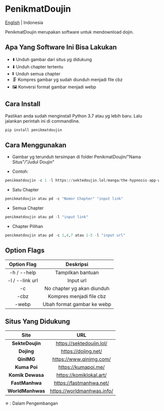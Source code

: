 # PenikmatDoujin

[English](README.MD) | Indonesia

PenikmatDoujin merupakan software untuk mendownload dojin.

## Apa Yang Software Ini Bisa Lakukan

- ⬇️ Unduh gambar dari situs yg didukung
- ⬇️ Unduh chapter tertentu
- ⏬ Unduh semua chapter
- 🗜️ Kompres gambar yg sudah diunduh menjadi file cbz
- 🖼️ Konversi format gambar menjadi webp

## Cara Install

Pastikan anda sudah menginstall Python 3.7 atau yg lebih baru.
Lalu jalankan perintah ini di commandline.

```python
pip install penikmatdoujin
```

## Cara Menggunakan

- Gambar yg terunduh tersimpan di folder PenikmatDoujin/"Nama Situs"/"Judul Doujin"

- Contoh:

```python
penikmatdoujin -c 1 -l https://sektedoujin.lol/manga/the-hypnosis-app-was-fake/
```

- Satu Chapter

```python
penikmatdoujin atau pd -c "Nomor Chapter" "input link"
```

- Semua Chapter

```python
penikmatdoujin atau pd -l "input link"
```

- Chapter Pilihan

```python
penikmatdoujin atau pd -c 1,4,7 atau 1-5 -l "input url"
```

## Option Flags

| Option Flag | Deskripsi |
| :-: | :-: |
| -h / --help | Tampilkan bantuan |
| -l / --link url | Input url |
| -c | No chapter yg akan diunduh |
| -cbz | Kompres menjadi file cbz |
| -webp | Ubah format gambar ke webp|

## Situs Yang Didukung

| Site | URL |
| :-: | :-: |
| **SekteDoujin** | <https://sektedoujin.lol/>|
| **Dojing** | <https://dojing.net/> |
| **QinIMG** | <https://www.qinimg.com/> |
| **Kuma Poi** | <https://kumapoi.me/> |
| **Komik Dewasa** | <https://komiklokal.art/> |
| **FastManhwa** | <https://fastmanhwa.net/> |
| **WorldManhwas** | <https://worldmanhwas.info/> |

✳️ : Dalam Pengembangan
